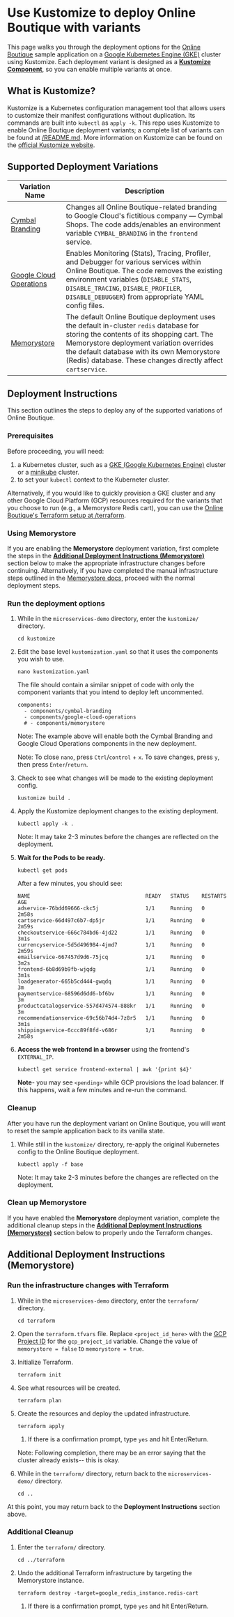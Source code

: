 # Use Kustomize to deploy Online Boutique with variants

This page walks you through the deployment options for the [Online Boutique](https://github.com/GoogleCloudPlatform/microservices-demo) sample application on a [Google Kubernetes Engine (GKE)](https://cloud.google.com/kubernetes-engine) cluster using Kustomize. Each deployment variant is designed as a [**Kustomize Component**](https://github.com/kubernetes-sigs/kustomize/blob/master/examples/components.md), so you can enable multiple variants at once.

## What is Kustomize?

Kustomize is a Kubernetes configuration management tool that allows users to customize their manifest configurations without duplication. Its commands are built into `kubectl` as `apply -k`. This repo uses Kustomize to enable Online Boutique deployment variants; a complete list of variants can be found at [/README.md](https://github.com/GoogleCloudPlatform/microservices-demo#other-deployment-options). More information on Kustomize can be found on the [official Kustomize website](https://kustomize.io/).

## Supported Deployment Variations

| **Variation Name**                                                                                                         | **Description**                                                                                                                                                                                                                                                                                |
|----------------------------------------------------------------------------------------------------------------------------|------------------------------------------------------------------------------------------------------------------------------------------------------------------------------------------------------------------------------------------------------------------------------------------------|
| [Cymbal Branding](https://github.com/GoogleCloudPlatform/microservices-demo/blob/main/docs/cymbal-shops.md)                | Changes all Online Boutique-related branding to Google Cloud's fictitious company — Cymbal Shops. The code adds/enables an environment variable `CYMBAL_BRANDING` in the `frontend` service.                                                                                                 |
| [Google Cloud Operations](https://github.com/GoogleCloudPlatform/microservices-demo/blob/main/docs/gcp-instrumentation.md) | Enables Monitoring (Stats), Tracing, Profiler, and Debugger for various services within Online Boutique. The code removes the existing environment variables (`DISABLE_STATS`, `DISABLE_TRACING`, `DISABLE_PROFILER`, `DISABLE_DEBUGGER`) from appropriate YAML config files.                  |
| [Memorystore](https://github.com/GoogleCloudPlatform/microservices-demo/blob/main/docs/memorystore.md)                     | The default Online Boutique deployment uses the default in-cluster `redis` database for storing the contents of its shopping cart. The Memorystore deployment variation overrides the default database with its own Memorystore (Redis) database. These changes directly affect `cartservice`. |

## Deployment Instructions

This section outlines the steps to deploy any of the supported variations of Online Boutique. 

### Prerequisites

Before proceeding, you will need:
1. a Kubernetes cluster, such as a [GKE (Google Kubernetes Engine)](https://cloud.google.com/kubernetes-engine) cluster or a [minikube](https://minikube.sigs.k8s.io/docs/) cluster.
1. to set your `kubectl` context to the Kuberneter cluster.

Alternatively, if you would like to quickly provision a GKE cluster and any other Google Cloud Platform (GCP) resources required for the variants that you choose to run (e.g., a Memorystore Redis cart), you can use the [Online Boutique's Terraform setup at /terraform](https://github.com/GoogleCloudPlatform/microservices-demo/tree/main/terraform).

### Using Memorystore

If you are enabling the **Memorystore** deployment variation, first complete the steps in the **[Additional Deployment Instructions (Memorystore)](https://github.com/GoogleCloudPlatform/microservices-demo/edit/readme/kustomize/README.md#additional-deployment-instructions-memorystore)** section below to make the appropriate infrastructure changes before continuing. Alternatively, if you have completed the manual infrastructure steps outlined in the [Memorystore docs](https://github.com/GoogleCloudPlatform/microservices-demo/edit/readme/docs/memorystore.md), proceed with the normal deployment steps.

### Run the deployment options

1. While in the `microservices-demo` directory, enter the `kustomize/` directory.

    ```
    cd kustomize
    ```

1. Edit the base level `kustomization.yaml` so that it uses the components you wish to use.

    ```
    nano kustomization.yaml
    ```

    The file should contain a similar snippet of code with only the component variants that you intend to deploy left uncommented.
    
    ```
    components:
      - components/cymbal-branding
      - components/google-cloud-operations
      # - components/memorystore
     ```

    Note: The example above will enable both the Cymbal Branding and Google Cloud Operations components in the new deployment.

    Note: To close `nano`, press `Ctrl`/`control` + `x`. To save changes, press `y`, then press `Enter`/`return`.

1. Check to see what changes will be made to the existing deployment config.

    ```
    kustomize build .
    ```

1. Apply the Kustomize deployment changes to the existing deployment.

    ```
    kubectl apply -k .
    ```

    Note: It may take 2-3 minutes before the changes are reflected on the deployment.

1. **Wait for the Pods to be ready.**

    ```
    kubectl get pods
    ```

    After a few minutes, you should see:

    ```
    NAME                                     READY   STATUS    RESTARTS   AGE
    adservice-76bdd69666-ckc5j               1/1     Running   0          2m58s
    cartservice-66d497c6b7-dp5jr             1/1     Running   0          2m59s
    checkoutservice-666c784bd6-4jd22         1/1     Running   0          3m1s
    currencyservice-5d5d496984-4jmd7         1/1     Running   0          2m59s
    emailservice-667457d9d6-75jcq            1/1     Running   0          3m2s
    frontend-6b8d69b9fb-wjqdg                1/1     Running   0          3m1s
    loadgenerator-665b5cd444-gwqdq           1/1     Running   0          3m
    paymentservice-68596d6dd6-bf6bv          1/1     Running   0          3m
    productcatalogservice-557d474574-888kr   1/1     Running   0          3m
    recommendationservice-69c56b74d4-7z8r5   1/1     Running   0          3m1s
    shippingservice-6ccc89f8fd-v686r         1/1     Running   0          2m58s
    ```

1. **Access the web frontend in a browser** using the frontend's `EXTERNAL_IP`.

    ```
    kubectl get service frontend-external | awk '{print $4}'
    ```

    **Note**- you may see `<pending>` while GCP provisions the load balancer. If this happens, wait a few minutes and re-run the command.

### Cleanup

After you have run the deployment variant on Online Boutique, you will want to reset the sample application back to its vanilla state.

1. While still in the `kustomize/` directory, re-apply the original Kubernetes config to the Online Boutique deployment.
    
    ```
    kubectl apply -f base
    ```
    
    Note: It may take 2-3 minutes before the changes are reflected on the deployment.

### Clean up Memorystore

If you have enabled the **Memorystore** deployment variation, complete the additional cleanup steps in the **[Additional Deployment Instructions (Memorystore)](https://github.com/GoogleCloudPlatform/microservices-demo/edit/readme/kustomize/README.md#additional-deployment-instructions-memorystore)** section below to properly undo the Terraform changes.

## Additional Deployment Instructions (Memorystore)

### Run the infrastructure changes with Terraform

1. While in the `microservices-demo` directory, enter the `terraform/` directory.

    ```
    cd terraform
    ```

1. Open the `terraform.tfvars` file. Replace `<project_id_here>` with the [GCP Project ID](https://cloud.google.com/resource-manager/docs/creating-managing-projects?hl=en#identifying_projects) for the `gcp_project_id` variable. Change the value of `memorystore = false` to `memorystore = true`.

1. Initialize Terraform.

    ```
    terraform init
    ```

1. See what resources will be created.

    ```
    terraform plan
    ```

1. Create the resources and deploy the updated infrastructure.

    ```
    terraform apply
    ```
    
    1. If there is a confirmation prompt, type `yes` and hit Enter/Return.
    
    Note: Following completion, there may be an error saying that the cluster already exists-- this is okay.

1. While in the `terraform/` directory, return back to the `microservices-demo/` directory.

    ```
    cd ..
    ```

At this point, you may return back to the **Deployment Instructions** section above.

### Additional Cleanup

1. Enter the `terraform/` directory.

    ```
    cd ../terraform
    ```

1. Undo the additional Terraform infrastructure by targeting the Memorystore instance.

    ```
    terraform destroy -target=google_redis_instance.redis-cart
    ```
    1. If there is a confirmation prompt, type `yes` and hit Enter/Return.
